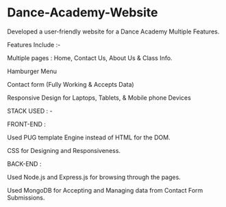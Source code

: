 # Dance-Academy-Website

Developed a user-friendly website for a Dance Academy  Multiple Features. 

Features Include :- 

Multiple pages : Home, Contact Us, About Us & Class Info.

Hamburger Menu 

Contact form (Fully Working & Accepts Data) 

Responsive Design for Laptops, Tablets, & Mobile phone Devices

STACK USED : - 

FRONT-END : 

Used PUG template Engine instead of HTML for the DOM.

CSS for Designing and Responsiveness. 

BACK-END : 

Used Node.js and Express.js for browsing through the pages. 

Used MongoDB for Accepting and Managing data from Contact Form Submissions.
